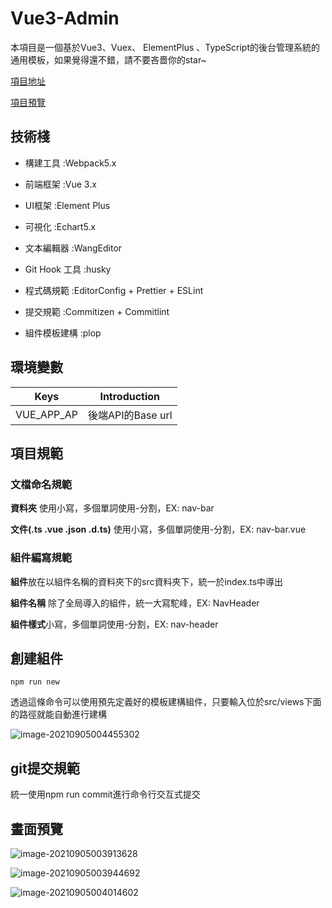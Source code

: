 # Vue3-Admin

本項目是一個基於Vue3、Vuex、 ElementPlus 、TypeScript的後台管理系統的通用模板，如果覺得還不錯，請不要吝嗇你的star~

[項目地址](https://github.com/louis61619/vue3-admin)

[項目預覽](https://louis61619.github.io/vue3-admin)



## 技術棧

- 構建工具 :Webpack5.x

- 前端框架 :Vue 3.x

- UI框架 :Element Plus

- 可視化 :Echart5.x

- 文本編輯器 :WangEditor

- Git Hook 工具 :husky

- 程式碼規範 :EditorConfig + Prettier + ESLint

- 提交規範 :Commitizen + Commitlint

- 組件模板建構 :plop



## 環境變數

| Keys       | Introduction      |
| ---------- | ----------------- |
| VUE_APP_AP | 後端API的Base url |



## 項目規範

### 文檔命名規範

**資料夾** 使用小寫，多個單詞使用-分割，EX: nav-bar

**文件(.ts .vue .json .d.ts)** 使用小寫，多個單詞使用-分割，EX: nav-bar.vue

### 組件編寫規範

**組件**放在以組件名稱的資料夾下的src資料夾下，統一於index.ts中導出

**組件名稱** 除了全局導入的組件，統一大寫駝峰，EX: NavHeader

**組件樣式**小寫，多個單詞使用-分割，EX: nav-header



## 創建組件

```
npm run new
```

透過這條命令可以使用預先定義好的模板建構組件，只要輸入位於src/views下面的路徑就能自動進行建構

![image-20210905004455302](https://i.imgur.com/YEBzasG.png)



## git提交規範

統一使用npm run commit進行命令行交互式提交



## 畫面預覽

![image-20210905003913628](https://i.imgur.com/ibHJKb9.png)

![image-20210905003944692](https://i.imgur.com/Arf91pp.png)

![image-20210905004014602](https://i.imgur.com/SEcLVjG.png)

